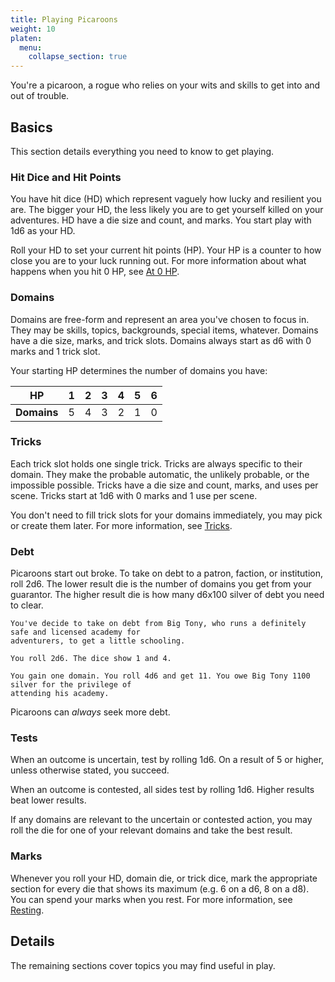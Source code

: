 ```yaml
---
title: Playing Picaroons
weight: 10
platen:
  menu:
    collapse_section: true
---
```


You're a picaroon, a rogue who relies on your wits and skills to get into and out of trouble.

## Basics

This section details everything you need to know to get playing.

### Hit Dice and Hit Points

You have hit dice (HD) which represent vaguely how lucky and resilient you are. The bigger your HD,
the less likely you are to get yourself killed on your adventures. HD have a die size and count, and
marks. You start play with 1d6 as your HD.

Roll your HD to set your current hit points (HP). Your HP is a counter to how close you are to your
luck running out. For more information about what happens when you hit 0 HP, see
[At 0 HP][1].

### Domains

Domains are free-form and represent an area you've chosen to focus in. They may be skills, topics,
backgrounds, special items, whatever. Domains have a die size, marks, and trick slots. Domains
always start as d6 with 0 marks and 1 trick slot.

Your starting HP determines the number of domains you have:

|     HP      |   1   |   2   |   3   |   4   |   5   |   6   |
| :---------: | :---: | :---: | :---: | :---: | :---: | :---: |
| **Domains** |   5   |   4   |   3   |   2   |   1   |   0   |

### Tricks

Each trick slot holds one single trick. Tricks are always specific to their domain. They make the
probable automatic, the unlikely probable, or the impossible possible. Tricks have a die size and
count, marks, and uses per scene. Tricks start at 1d6 with 0 marks and 1 use per scene.

You don't need to fill trick slots for your domains immediately, you may pick or create them later.
For more information, see [Tricks][2].

### Debt

Picaroons start out broke. To take on debt to a patron, faction, or institution, roll 2d6. The lower
result die is the number of domains you get from your guarantor. The higher result die is how many
d6x100 silver of debt you need to clear.

```details { summary="Example: Taking on Debt" }
You've decide to take on debt from Big Tony, who runs a definitely safe and licensed academy for
adventurers, to get a little schooling.

You roll 2d6. The dice show 1 and 4.

You gain one domain. You roll 4d6 and get 11. You owe Big Tony 1100 silver for the privilege of
attending his academy.
```

Picaroons can _always_ seek more debt.

### Tests

When an outcome is uncertain, test by rolling 1d6. On a result of 5 or higher, unless otherwise
stated, you succeed.

When an outcome is contested, all sides test by rolling 1d6. Higher results beat lower results.

If any domains are relevant to the uncertain or contested action, you may roll the die for one of
your relevant domains and take the best result.

### Marks

Whenever you roll your HD, domain die, or trick dice, mark the appropriate section for every die
that shows its maximum (e.g. 6 on a d6, 8 on a d8). You can spend your marks when you rest. For more
information, see [Resting][3].

## Details

The remaining sections cover topics you may find useful in play.

```section
```

[1]: action-and-combat.md#at-0-hp
[2]: tricks.md
[3]: resting.md
